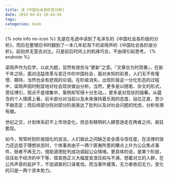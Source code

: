 ```yaml
---
title: 读《中国社会各阶层分析》
date: 2019-04-03 20:44:59
tags:
categories: book
---
```

{% note info no-icon %}
先是在毛选中读到了毛泽东的《中国社会各阶级的分析》，而后在整理旧书时翻到了一本几年前淘下的梁晓声的《中国社会各阶层分析》。起初并无意去对比，只是前后时间上的机缘巧合，不由得引起思考。
{% endnote %}
<!-- more -->
梁晓声作为后学，以此为题，显然有效仿与“更新”之意。『文章合为时而著』，在新千年之际，面对迅猛改革与变迁中的中国社会，面对未知的前景，人们无不有憧憬、期待，当然也会有悲观的论调。在阶级消失，出现阶层这一分化形态的过程中，梁晓声因时制宜地对社会现状做出分析。当然，更多是以随笔、杂文的形式，旁征博引，观点不是很集中，案例却写得十分生动。，更多是对现状的描摹。从蕴含的个人情感上看，前半部分对当前以及未来保持着乐观的态度，站位正直，至少不做否定；而后续部分则对部分阶层表达了批判以及对社会问题的忧虑，分析有理有据。

世纪之交，计划体系赶不上市场变化，但总有精明的人肆意游走在两者之间，疯狂套现。

如今，常常听到阶层固化的说法，人们彼此之间缺乏安全感与信任度，在法律的效力还远低于理想状态时，个体事务由于一两个匪夷所思的曝点上升为公众焦点事件，弱者不再无力，借助道德批判成功调起公众情绪。更具体的说，是某个阶层，往往处于经济的中下等，借宣扬正义大幅度宣泄压抑与不满，想着对立的人群，在公共声音的庇护下，不加调查的口诛笔伐。而当事件缓落，无力者依旧无力，变化的只是一两个资本势力。